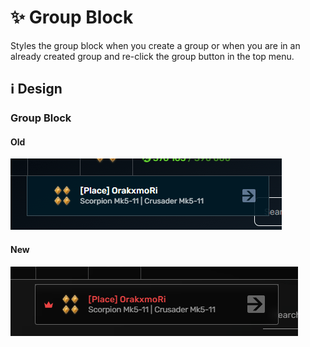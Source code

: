 # :sparkles: Group Block

Styles the group block when you create a group or when you are in an already created group and re-click the group button in the top menu.

## :information_source: Design

### Group Block

#### Old

![](/images/lobby/old/groupblock.png)

#### New

![](/images/lobby/new/groupblock.png)
